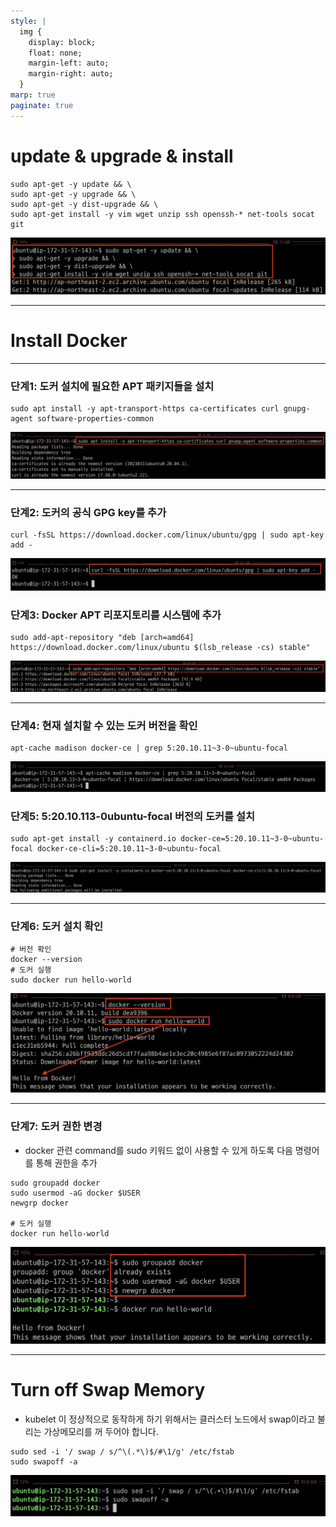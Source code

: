 ```yaml
---
style: |
  img {
    display: block;
    float: none;
    margin-left: auto;
    margin-right: auto;
  }
marp: true
paginate: true
---
```

# update & upgrade & install 
```shell
sudo apt-get -y update && \
sudo apt-get -y upgrade && \
sudo apt-get -y dist-upgrade && \
sudo apt-get install -y vim wget unzip ssh openssh-* net-tools socat git
```
![alt text](./img/image-17.png)

---
# Install Docker

---
### 단계1: 도커 설치에 필요한 APT 패키지들을 설치
```shell
sudo apt install -y apt-transport-https ca-certificates curl gnupg-agent software-properties-common
```
![alt text](./img/image-18.png)

---
### 단계2: 도커의 공식 GPG key를 추가
```shell
curl -fsSL https://download.docker.com/linux/ubuntu/gpg | sudo apt-key add -
```
![alt text](./img/image-19.png)

### 단계3: Docker APT 리포지토리를 시스템에 추가
```shell
sudo add-apt-repository "deb [arch=amd64] https://download.docker.com/linux/ubuntu $(lsb_release -cs) stable"
```
![alt text](./img/image-20.png)

---
### 단계4: 현재 설치할 수 있는 도커 버전을 확인
```shell
apt-cache madison docker-ce | grep 5:20.10.11~3-0~ubuntu-focal
```
![alt text](./img/image-21.png)

### 단계5: 5:20.10.113-0ubuntu-focal 버전의 도커를 설치
```shell
sudo apt-get install -y containerd.io docker-ce=5:20.10.11~3-0~ubuntu-focal docker-ce-cli=5:20.10.11~3-0~ubuntu-focal
```
![alt text](./img/image-22.png)

---
### 단계6: 도커 설치 확인
```shell
# 버전 확인
docker --version
# 도커 실행 
sudo docker run hello-world
```
![alt text](./img/image-23.png)

---
### 단계7: 도커 권한 변경
- docker 관련 command를 sudo 키워드 없이 사용할 수 있게 하도록 다음 명령어를 통해 권한을 추가
```shell
sudo groupadd docker
sudo usermod -aG docker $USER
newgrp docker

# 도커 실행 
docker run hello-world
```
![w:800](./img/image-24.png)

---
# Turn off Swap Memory
- kubelet 이 정상적으로 동작하게 하기 위해서는 클러스터 노드에서 swap이라고 불리는 가상메모리를 꺼 두어야 합니다.
```shell
sudo sed -i '/ swap / s/^\(.*\)$/#\1/g' /etc/fstab
sudo swapoff -a
```
![alt text](./img/image-25.png)


